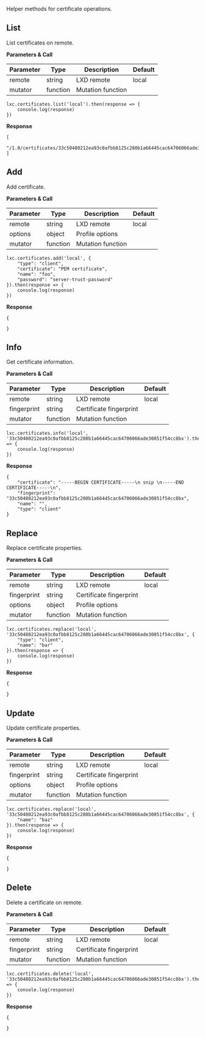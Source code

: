 Helper methods for certificate operations.

## List

List certificates on remote.

**Parameters & Call**

| Parameter    | Type          | Description   | Default       |
| ----------   | ------------- | ------------- | ------------- | 
| remote       | string        | LXD remote    | local         |
| mutator      | function      | Mutation function |           |

```
lxc.certificates.list('local').then(response => {
    console.log(response)
})
```

**Response**
```
[
    "/1.0/certificates/33c50480212ea93c0afbb8125c280b1a66445cac64706066ade30851f54cc8bx"
]
```

## Add

Add certificate.

**Parameters & Call**

| Parameter    | Type          | Description   | Default       |
| ----------   | ------------- | ------------- | ------------- | 
| remote       | string        | LXD remote    | local         |
| options      | object        | Profile options   |           |
| mutator      | function      | Mutation function |           |

```
lxc.certificates.add('local', {
    "type": "client",
    "certificate": "PEM certificate",
    "name": "foo",
    "password": "server-trust-password"
}).then(response => {
    console.log(response)
})
```

**Response**

```
{
    
}
```

## Info

Get certificate information.

**Parameters & Call**

| Parameter    | Type          | Description   | Default       |
| ----------   | ------------- | ------------- | ------------- | 
| remote       | string        | LXD remote    | local         |
| fingerprint  | string        | Certificate fingerprint |     |
| mutator      | function      | Mutation function |           |

```
lxc.certificates.info('local', '33c50480212ea93c0afbb8125c280b1a66445cac64706066ade30851f54cc8bx').then(response => {
    console.log(response)
})
```

**Response**

```
{
    "certificate": "-----BEGIN CERTIFICATE-----\n snip \n-----END CERTIFICATE-----\n",
    "fingerprint": "33c50480212ea93c0afbb8125c280b1a66445cac64706066ade30851f54cc8bx",
    "name": "",
    "type": "client"
}
```

## Replace

Replace certificate properties.

**Parameters & Call**

| Parameter    | Type          | Description   | Default       |
| ----------   | ------------- | ------------- | ------------- | 
| remote       | string        | LXD remote    | local         |
| fingerprint  | string        | Certificate fingerprint |     |
| options      | object        | Profile options   |           |
| mutator      | function      | Mutation function |           |

```
lxc.certificates.replace('local', '33c50480212ea93c0afbb8125c280b1a66445cac64706066ade30851f54cc8bx', {
    "type": "client",
    "name": "bar"
}).then(response => {
    console.log(response)
})
```

**Response**

```
{
	
}
```

## Update

Update certificate properties.

**Parameters & Call**

| Parameter    | Type          | Description   | Default       |
| ----------   | ------------- | ------------- | ------------- | 
| remote       | string        | LXD remote    | local         |
| fingerprint  | string        | Certificate fingerprint |     |
| options      | object        | Profile options   |           |
| mutator      | function      | Mutation function |           |

```
lxc.certificates.replace('local', '33c50480212ea93c0afbb8125c280b1a66445cac64706066ade30851f54cc8bx', {
    "name": "baz"
}).then(response => {
    console.log(response)
})
```

**Response**

```
{
	
}
```

## Delete

Delete a certificate on remote.

**Parameters & Call**

| Parameter    | Type          | Description   | Default       |
| ----------   | ------------- | ------------- | ------------- | 
| remote       | string        | LXD remote    | local         |
| fingerprint  | string        | Certificate fingerprint |     |
| mutator      | function      | Mutation function |           |

```
lxc.certificates.delete('local', '33c50480212ea93c0afbb8125c280b1a66445cac64706066ade30851f54cc8bx').then(response => {
    console.log(response)
})
```

**Response**

```
{
	
}
```
